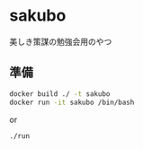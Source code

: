 # sakubo

美しき策謀の勉強会用のやつ

## 準備

```sh
docker build ./ -t sakubo
docker run -it sakubo /bin/bash
```

or

```sh
./run
```
